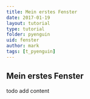 ```yaml
---
title: Mein erstes Fenster
date: 2017-01-19
layout: tutorial
type: tutorial
folder: pyenguin
uid: fenster
author: mark
tags: [t_pyenguin]
---
```


## Mein erstes Fenster

todo add content